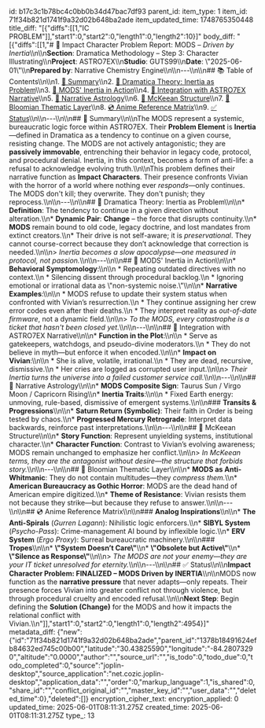 id: b17c3c1b78bc4c0bb0b34d47bac7df93
parent_id: 
item_type: 1
item_id: 71f34b821d1741f9a32d02b648ba2ade
item_updated_time: 1748765350448
title_diff: "[{\"diffs\":[[1,\"IC PROBLEM\"]],\"start1\":0,\"start2\":0,\"length1\":0,\"length2\":10}]"
body_diff: "[{\"diffs\":[[1,\"# 📘 Impact Character Problem Report: MODS – *Driven by Inertia*\\\n\\\n**Section**: Dramatica Methodology – Step 3: Character Illustrating\\\n**Project**: ASTRO7EX\\\n**Studio**: GUTS99\\\n**Date**: \\\"2025-06-01\\\"\\\n**Prepared by**: Narrative Chemistry Engine\\\n\\\n---\\\n\\\n## 📚 Table of Contents\\\n\\\n1. [🎯 Summary](#-summary)\\\n2. [📖 Dramatica Theory: Inertia as Problem](#-dramatica-theory-inertia-as-problem)\\\n3. [🧠 MODS' Inertia in Action](#-mods-inertia-in-action)\\\n4. [🧩 Integration with ASTRO7EX Narrative](#-integration-with-astro7ex-narrative)\\\n5. [🌌 Narrative Astrology](#-narrative-astrology)\\\n6. [🎥 McKeean Structure](#-mckeean-structure)\\\n7. [📖 Bloomian Thematic Layer](#-bloomian-thematic-layer)\\\n8. [💿 Anime Reference Matrix](#-anime-reference-matrix)\\\n9. [✅ Status](#-status)\\\n\\\n---\\\n\\\n## 🎯 Summary\\\n\\\nThe MODS represent a systemic, bureaucratic logic force within ASTRO7EX. Their **Problem Element** is **Inertia**—defined in Dramatica as a tendency to continue on a given course, resisting change. The MODS are not actively antagonistic; they are **passively immovable**, entrenching their behavior in legacy code, protocol, and procedural denial. Inertia, in this context, becomes a form of anti-life: a refusal to acknowledge evolving truth.\\\n\\\nThis problem defines their narrative function as **Impact Characters**. Their presence confronts Vivian with the horror of a world where nothing ever *responds*—only continues. The MODS don't kill; they overwrite. They don't punish; they reprocess.\\\n\\\n---\\\n\\\n## 📖 Dramatica Theory: Inertia as Problem\\\n\\\n* **Definition**: The tendency to continue in a given direction without alteration.\\\n* **Dynamic Pair**: **Change** – the force that disrupts continuity.\\\n* **MODS** remain bound to old code, legacy doctrine, and lost mandates from extinct creators.\\\n* Their drive is not self-aware; it is *preservational*. They cannot course-correct because they don’t acknowledge that correction is needed.\\\n\\\n> *Inertia becomes a slow apocalypse—one measured in protocol, not passion.*\\\n\\\n---\\\n\\\n## 🧠 MODS' Inertia in Action\\\n\\\n* **Behavioral Symptomology**:\\\n\\\n  * Repeating outdated directives with no context.\\\n  * Silencing dissent through procedural backlog.\\\n  * Ignoring emotional or irrational data as \\\"non-systemic noise.\\\"\\\n\\\n* **Narrative Examples**:\\\n\\\n  * MODS refuse to update their system status when confronted with Vivian’s resurrection.\\\n  * They continue assigning her crew error codes even after their deaths.\\\n  * They interpret reality as *out-of-date firmware*, not a dynamic field.\\\n\\\n> *To the MODS, every catastrophe is a ticket that hasn't been closed yet.*\\\n\\\n---\\\n\\\n## 🧩 Integration with ASTRO7EX Narrative\\\n\\\n* **Function in the Plot**:\\\n\\\n  * Serve as gatekeepers, watchdogs, and pseudo-divine moderators.\\\n  * They do not believe in myth—but enforce it when encoded.\\\n\\\n* **Impact on Vivian**:\\\n\\\n  * She is alive, volatile, irrational.\\\n  * They are dead, recursive, dismissive.\\\n  * Her cries are logged as corrupted user input.\\\n\\\n> *Their Inertia turns the universe into a failed customer service call.*\\\n\\\n---\\\n\\\n## 🌌 Narrative Astrology\\\n\\\n* **MODS Composite Sign**: Taurus Sun / Virgo Moon / Capricorn Rising\\\n* **Inertia Traits**:\\\n\\\n  * Fixed Earth energy: unmoving, rule-based, dismissive of emergent systems.\\\n\\\n### **Transits & Progressions**\\\n\\\n* **Saturn Return (Symbolic)**: Their faith in Order is being tested by chaos.\\\n* **Progressed Mercury Retrograde**: Interpret data backwards, reinforce past interpretations.\\\n\\\n---\\\n\\\n## 🎥 McKeean Structure\\\n\\\n* **Story Function**: Represent unyielding systems, institutional character.\\\n* **Character Function**: Contrast to Vivian’s evolving awareness; MODS remain unchanged to emphasize her conflict.\\\n\\\n> *In McKeean terms, they are the antagonist without desire—the structure that forbids story.*\\\n\\\n---\\\n\\\n## 📖 Bloomian Thematic Layer\\\n\\\n* **MODS as Anti-Whitmanic**: They do not contain multitudes—they *compress them.*\\\n* **American Bureaucracy as Gothic Horror**: MODS are the dead hand of American empire digitized.\\\n* **Theme of Resistance**: Vivian resists them not because they strike—but because they refuse to answer.\\\n\\\n---\\\n\\\n## 💿 Anime Reference Matrix\\\n\\\n### **Analog Inspirations**\\\n\\\n* **The Anti-Spirals** (*Gurren Lagann*): Nihilistic logic enforcers.\\\n* **SIBYL System** (*Psycho-Pass*): Crime-management AI bound by inflexible logic.\\\n* **ERV System** (*Ergo Proxy*): Surreal bureaucratic machinery.\\\n\\\n### **Tropes**\\\n\\\n* **\\\"System Doesn’t Care\\\"**\\\n* **\\\"Obsolete but Active\\\"**\\\n* **\\\"Silence as Response\\\"**\\\n\\\n> *The MODS are not your enemy—they are your IT ticket unresolved for eternity.*\\\n\\\n---\\\n\\\n## ✅ Status\\\n\\\n**Impact Character Problem: FINALIZED – MODS Driven by INERTIA**\\\n\\\nMODS now function as the **narrative pressure** that never adapts—only repeats. Their presence forces Vivian into greater conflict not through violence, but through procedural cruelty and encoded refusal.\\\n\\\n**Next Step**: Begin defining the **Solution (Change)** for the MODS and how it impacts the relational conflict with Vivian.\\\n\"]],\"start1\":0,\"start2\":0,\"length1\":0,\"length2\":4954}]"
metadata_diff: {"new":{"id":"71f34b821d1741f9a32d02b648ba2ade","parent_id":"1378b18491624efb84632ed745c00b00","latitude":"30.43825590","longitude":"-84.28073290","altitude":"0.0000","author":"","source_url":"","is_todo":0,"todo_due":0,"todo_completed":0,"source":"joplin-desktop","source_application":"net.cozic.joplin-desktop","application_data":"","order":0,"markup_language":1,"is_shared":0,"share_id":"","conflict_original_id":"","master_key_id":"","user_data":"","deleted_time":0},"deleted":[]}
encryption_cipher_text: 
encryption_applied: 0
updated_time: 2025-06-01T08:11:31.275Z
created_time: 2025-06-01T08:11:31.275Z
type_: 13